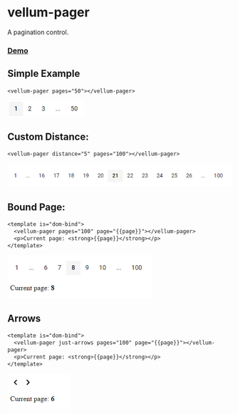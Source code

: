 # vellum-pager

A pagination control.

### [Demo](http://polymer.zikes.me/bower_components/vellum-pager/demo/index.html)

## Simple Example

```
<vellum-pager pages="50"></vellum-pager>
```

![basic](./screenshots/basic.png)

## Custom Distance:

```
<vellum-pager distance="5" pages="100"></vellum-pager>
```

![distance](./screenshots/distance.png)

## Bound Page:

```
<template is="dom-bind">
  <vellum-pager pages="100" page="{{page}}"></vellum-pager>
  <p>Current page: <strong>{{page}}</strong></p>
</template>
```

![bound-page](./screenshots/bound-page.png)

## Arrows

```
<template is="dom-bind">
  <vellum-pager just-arrows pages="100" page="{{page}}"></vellum-pager>
  <p>Current page: <strong>{{page}}</strong></p>
</template>
```

![arrows](./screenshots/arrows.png)
